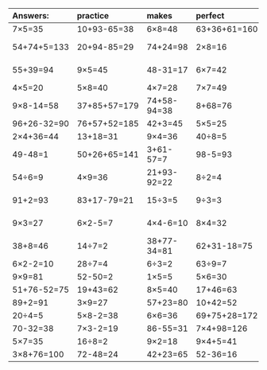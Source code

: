 | Answers: | practice | makes | perfect | ! |
| :--- | :--- | :--- | :--- | :--- |
| 7×5=35 | 10+93-65=38 | 6×8=48 | 63+36+61=160 | 6×2=12 | 
| 54+74+5=133 | 20+94-85=29 | 74+24=98 | 2×8=16 | 84+61-47=98 | 
| 55+39=94 | 9×5=45 | 48-31=17 | 6×7=42 | 71+12-4=79 | 
| 4×5=20 | 5×8=40 | 4×7=28 | 7×7=49 | 5×2+48=58 | 
| 9×8-14=58 | 37+85+57=179 | 74+58-94=38 | 8+68=76 | 90+35-64=61 | 
| 96+26-32=90 | 76+57+52=185 | 42+3=45 | 5×5=25 | 8×9=72 | 
| 2×4+36=44 | 13+18=31 | 9×4=36 | 40÷8=5 | 2×2+52=56 | 
| 49-48=1 | 50+26+65=141 | 3+61-57=7 | 98-5=93 | 5×4-4=16 | 
| 54÷6=9 | 4×9=36 | 21+93-92=22 | 8÷2=4 | 88-54=34 | 
| 91+2=93 | 83+17-79=21 | 15÷3=5 | 9÷3=3 | 60+22-44=38 | 
| 9×3=27 | 6×2-5=7 | 4×4-6=10 | 8×4=32 | 34+24-49=9 | 
| 38+8=46 | 14÷7=2 | 38+77-34=81 | 62+31-18=75 | 8×7=56 | 
| 6×2-2=10 | 28÷7=4 | 6÷3=2 | 63÷9=7 | 5×3=15 | 
| 9×9=81 | 52-50=2 | 1×5=5 | 5×6=30 | 4×6=24 | 
| 51+76-52=75 | 19+43=62 | 8×5=40 | 17+46=63 | 48+29=77 | 
| 89+2=91 | 3×9=27 | 57+23=80 | 10+42=52 | 87-51=36 | 
| 20÷4=5 | 5×8-2=38 | 6×6=36 | 69+75+28=172 | 36÷6=6 | 
| 70-32=38 | 7×3-2=19 | 86-55=31 | 7×4+98=126 | 6×4=24 | 
| 5×7=35 | 16÷8=2 | 9×2=18 | 9×4+5=41 | 9+86-2=93 | 
| 3×8+76=100 | 72-48=24 | 42+23=65 | 52-36=16 | 78-15=63 | 
